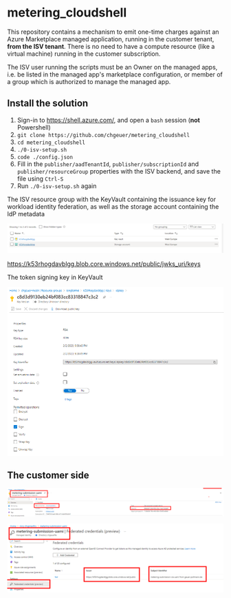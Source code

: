 # metering_cloudshell

This repository contains a mechanism to emit one-time charges against an Azure Marketplace managed application, running in the customer tenant, **from the ISV tenant**. There is no need to have a compute resource (like a virtual machine) running in the customer subscription.

The ISV user running the scripts must be an Owner on the managed apps, i.e. be listed in the managed app's marketplace configuration, or member of a group which is authorized to manage the managed app.

## Install the solution

1. Sign-in to https://shell.azure.com/, and open a `bash` session (**not** Powershell)
2. `git clone https://github.com/chgeuer/metering_cloudshell`
3. `cd metering_cloudshell`
4. `./0-isv-setup.sh`
5. `code ./config.json`
6. Fill in the `publisher/aadTenantId`, `publisher/subscriptionId` and `publisher/resourceGroup` properties with the ISV backend, and save the file using `Ctrl-S`
7. Run `./0-isv-setup.sh` again



 



The ISV resource group with the KeyVault containing the issuance key for workload identity federation, as well as the storage account containing the IdP metadata



![image-20230202225144003](pictures/image-20230202225144003.png)

https://k53rhogdavblgg.blob.core.windows.net/public/jwks_uri/keys

The token signing key in KeyVault

![image-20230202225351235](pictures/image-20230202225351235.png)



## The customer side

![image-20230202225554925](pictures/image-20230202225554925.png)

![image-20230202225640362](pictures/image-20230202225640362.png)



